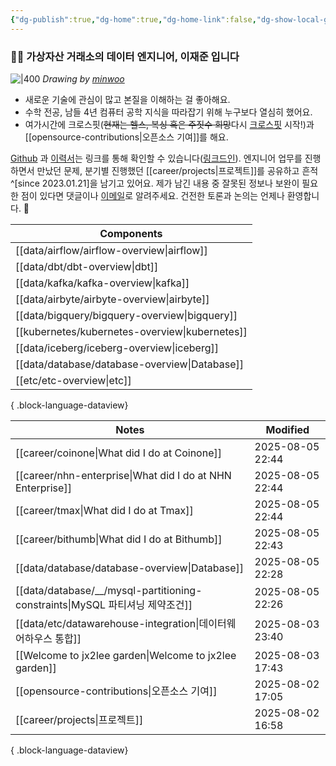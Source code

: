```yaml
---
{"dg-publish":true,"dg-home":true,"dg-home-link":false,"dg-show-local-graph":false,"dg-show-backlinks":false,"dg-show-toc":false,"dg-show-inline-title":false,"dg-show-file-tree":false,"dg-enable-search":true,"dg-link-preview":false,"dg-show-tags":false,"dg-pass-frontmatter":false,"permalink":"/Welcome to jx2lee garden/","tags":["gardenEntry"],"dgEnableSearch":true,"dgPassFrontmatter":true,"noteIcon":"","created":"2024-10-02T18:51:46.000+09:00"}
---
```




### 👋🏽 가상자산 거래소의 데이터 엔지니어, 이재준 입니다


![|400](https://i.imgur.com/IOPpMZJ.jpeg)
*Drawing by [minwoo](https://github.com/tommybebe)*


- 새로운 기술에 관심이 많고 본질을 이해하는 걸 좋아해요.
- 수학 전공, 남들 4년 컴퓨터 공학 지식을 따라잡기 위해 누구보다 열심히 했어요.
- 여가시간에 크로스핏(~~현재는 헬스, 복싱 혹은 주짓수 희망~~다시 [크로스핏](https://www.instagram.com/cfkhan2015_2025/reels/) 시작!)과 [[opensource-contributions\|오픈소스 기여]]를 해요.


[Github](https://github.com/jx2lee) 과 [이력서](https://github.com/jx2lee/resume.new/blob/main/jaejun_lee_resume.pdf)는 링크를 통해 확인할 수 있습니다([링크드인](https://www.linkedin.com/in/jx2lee/)). 엔지니어 업무를 진행하면서 만났던 문제, 분기별 진행했던 [[career/projects\|프로젝트]]를 공유하고 흔적^[since 2023.01.21]을 남기고 있어요. 제가 남긴 내용 중 잘못된 정보나 보완이 필요한 점이 있다면 댓글이나 [이메일](malito:dev.jaejun.lee.1991@gmail.com)로 알려주세요. 건전한 토론과 논의는 언제나 환영합니다. 🤗


| Components                                        |
| ------------------------------------------------- |
| [[data/airflow/airflow-overview\|airflow]]     |
| [[data/dbt/dbt-overview\|dbt]]                 |
| [[data/kafka/kafka-overview\|kafka]]           |
| [[data/airbyte/airbyte-overview\|airbyte]]     |
| [[data/bigquery/bigquery-overview\|bigquery]]  |
| [[kubernetes/kubernetes-overview\|kubernetes]] |
| [[data/iceberg/iceberg-overview\|iceberg]]     |
| [[data/database/database-overview\|Database]]  |
| [[etc/etc-overview\|etc]]                      |

{ .block-language-dataview}


| Notes                                                                   | Modified         |
| ----------------------------------------------------------------------- | ---------------- |
| [[career/coinone\|What did I do at Coinone]]                         | 2025-08-05 22:44 |
| [[career/nhn-enterprise\|What did I do at NHN Enterprise]]           | 2025-08-05 22:44 |
| [[career/tmax\|What did I do at Tmax]]                               | 2025-08-05 22:44 |
| [[career/bithumb\|What did I do at Bithumb]]                         | 2025-08-05 22:43 |
| [[data/database/database-overview\|Database]]                        | 2025-08-05 22:28 |
| [[data/database/__/mysql-partitioning-constraints\|MySQL 파티셔닝 제약조건]] | 2025-08-05 22:26 |
| [[data/etc/datawarehouse-integration\|데이터웨어하우스 통합]]                  | 2025-08-03 23:40 |
| [[Welcome to jx2lee garden\|Welcome to jx2lee garden]]               | 2025-08-03 17:43 |
| [[opensource-contributions\|오픈소스 기여]]                                | 2025-08-02 17:05 |
| [[career/projects\|프로젝트]]                                            | 2025-08-02 16:58 |

{ .block-language-dataview}